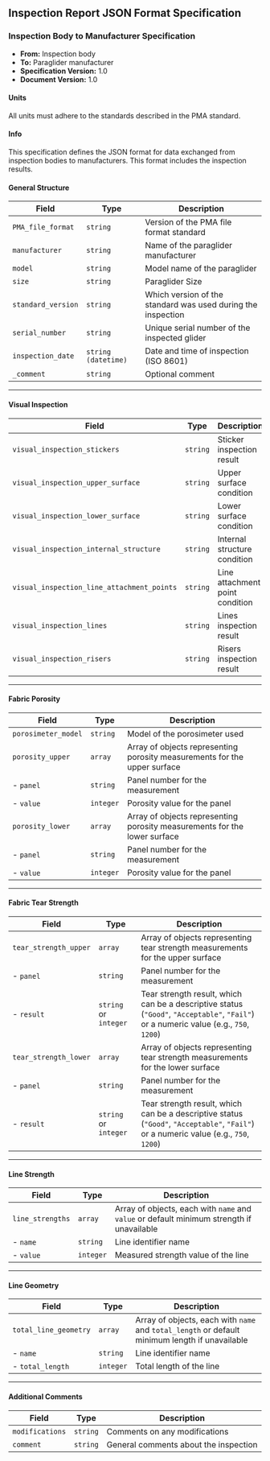 ## Inspection Report JSON Format Specification

### Inspection Body to Manufacturer Specification

- **From:** Inspection body  
- **To:** Paraglider manufacturer  
- **Specification Version:** 1.0  
- **Document Version:** 1.0  

#### Units
All units must adhere to the standards described in the PMA standard.

#### Info
This specification defines the JSON format for data exchanged from inspection bodies to manufacturers. This format includes the inspection results.


#### General Structure

| Field                              | Type                   | Description                                                    |
|------------------------------------|------------------------|----------------------------------------------------------------|
| `PMA_file_format`            | `string`    | Version of the PMA file format standard                                     |
| `manufacturer`               | `string`    | Name of the paraglider manufacturer                                                   |
| `model`                      | `string`    | Model name of the paraglider                                                |
| `size`                       | `string`    | Paraglider Size                                                            |
| `standard_version`                 | `string`               | Which version of the standard was used during the inspection   |
| `serial_number`                    | `string`               | Unique serial number of the inspected glider                   |
| `inspection_date`                  | `string (datetime)`    | Date and time of inspection (ISO 8601)                         |
| `_comment`                         | `string`               | Optional comment              |

---

#### Visual Inspection 

| Field                                  | Type         | Description                             |
|----------------------------------------|--------------|-----------------------------------------|
| `visual_inspection_stickers`           | `string`     | Sticker inspection result               |
| `visual_inspection_upper_surface`      | `string`     | Upper surface condition                 |
| `visual_inspection_lower_surface`      | `string`     | Lower surface condition                 |
| `visual_inspection_internal_structure` | `string`     | Internal structure condition            |
| `visual_inspection_line_attachment_points` | `string` | Line attachment point condition         |
| `visual_inspection_lines`              | `string`     | Lines inspection result                 |
| `visual_inspection_risers`             | `string`     | Risers inspection result                |

---

#### Fabric Porosity 

| Field                     | Type         | Description                                  |
|---------------------------|--------------|----------------------------------------------|
| `porosimeter_model`       | `string`     | Model of the porosimeter used                |
| `porosity_upper`          | `array`      | Array of objects representing porosity measurements for the upper surface |
| - `panel`                 | `string`     | Panel number for the measurement             |
| - `value`                 | `integer`    | Porosity value for the panel                 |
| `porosity_lower`          | `array`      | Array of objects representing porosity measurements for the lower surface |
| - `panel`                 | `string`     | Panel number for the measurement             |
| - `value`                 | `integer`    | Porosity value for the panel  

---

#### Fabric Tear Strength 

| Field                         | Type       | Description                                     |
|-------------------------------|------------|-------------------------------------------------|
| `tear_strength_upper`         | `array`    | Array of objects representing tear strength measurements for the upper surface |
| - `panel`                     | `string`   | Panel number for the measurement               |
| - `result`                    | `string` or `integer` | Tear strength result, which can be a descriptive status (`"Good"`, `"Acceptable"`, `"Fail"`) or a numeric value (e.g., `750`, `1200`) |
| `tear_strength_lower`         | `array`    | Array of objects representing tear strength measurements for the lower surface |
| - `panel`                     | `string`   | Panel number for the measurement               |
| - `result`                    | `string` or `integer` | Tear strength result, which can be a descriptive status (`"Good"`, `"Acceptable"`, `"Fail"`) or a numeric value (e.g., `750`, `1200`) |

---

#### Line Strength 

| Field                | Type      | Description                                  |
|----------------------|-----------|----------------------------------------------|
| `line_strengths`     | `array`   | Array of objects, each with `name` and `value` or default minimum strength if unavailable |
| - `name`             | `string`  | Line identifier name                         |
| - `value`            | `integer` | Measured strength value of the line          |

---

#### Line Geometry

| Field                     | Type      | Description                                |
|---------------------------|-----------|--------------------------------------------|
| `total_line_geometry`     | `array`   | Array of objects, each with `name` and `total_length` or default minimum length if unavailable |
| - `name`                  | `string`  | Line identifier name                       |
| - `total_length`          | `integer` | Total length of the line                   |

---

#### Additional Comments

| Field            | Type       | Description                      |
|------------------|------------|----------------------------------|
| `modifications`  | `string`   | Comments on any modifications    |
| `comment`        | `string`   | General comments about the inspection |
